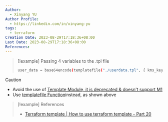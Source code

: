 ```yaml
---
Author:
  - Xinyang YU
Author Profile:
  - https://linkedin.com/in/xinyang-yu
tags:
  - terraform
Creation Date: 2023-08-29T17:18:36+08:00
Last Date: 2023-08-29T17:18:36+08:00
References:
---
```


>[!example] Passing 4 variables to the .tpl file
>```bash
>user_data = base64encode(templatefile("./userdata.tpl", { kms_key = aws_kms_key.vault.id, vault_url = "https://releases.hashicorp.com/vault/1.14.1/vault_1.14.1_linux_amd64.zip", aws_region = "ap-southeast-1", table_name = aws_dynamodb_table.vault_storage.name }))
>```

>[!caution] 
>- Avoid the use of [Template Module, it is deprecated & doesn't support M1](https://registry.terraform.io/providers/hashicorp/template/latest/docs#deprecation)
>- Use [templatefile Function](https://developer.hashicorp.com/terraform/language/functions/templatefile)instead, as shown above

>[!example] References
>- [Terraform template | How to use terraform template - Part 20](https://www.youtube.com/watch?v=6SQwoLv3N98)